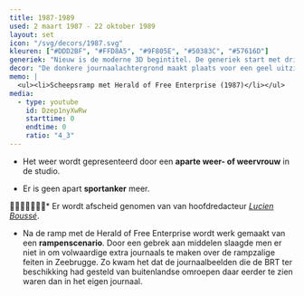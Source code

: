 ```yaml
---
title: 1987-1989
used: 2 maart 1987 - 22 oktober 1989
layout: set
icon: "/svg/decors/1987.svg"
kleuren: ["#DDD2BF", "#FFD8A5", "#9F805E", "#50383C", "#57616D"]
generiek: "Nieuw is de moderne 3D begintitel. De generiek start met drie lichtstralen naar de aarde. Hierop worden golven uitgestuurd. Uiteindelijk verschijnt een donkere studio en schuift de camera door de opening van de letter 'R' van BRT-journaal."
decor: "De donkere journaalachtergrond maakt plaats voor een geel uitzicht. Achter het anker is een grote, ronde grijze buis te zien. De grafiek wordt ingelast naast het anker."
memo: |
  <ul><li>Scheepsramp met Herald of Free Enterprise (1987)</li></ul>
media:
  - type: youtube
    id: Dzep1nyXwRw
    starttime: 0
    endtime: 0
    ratio: "4_3"
---
```


* Het weer wordt gepresenteerd door een **aparte weer- of weervrouw** in de studio.

* Er is geen apart **sportanker** meer.

* Er wordt afscheid genomen van van hoofdredacteur <a href="/anker/lucien-bousse"><em>Lucien Boussé</em></a>.

* Na de ramp met de Herald of Free Enterprise wordt werk gemaakt van een **rampenscenario**. Door een gebrek aan middelen slaagde men er niet in om volwaardige extra journaals te maken over de rampzalige feiten in Zeebrugge. Zo kwam het dat de journaalbeelden die de BRT ter beschikking had gesteld van buitenlandse omroepen daar eerder te zien waren dan in het eigen journaal.
